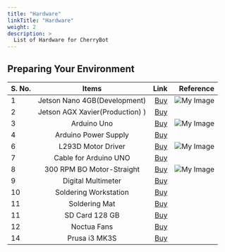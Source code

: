 ```yaml
---
title: "Hardware"
linkTitle: "Hardware"
weight: 2
description: >
  List of Hardware for CherryBot
---
```


## Preparing Your Environment

| S. No. |Items        |   Link        | Reference  |
| ------------- |:-------------:| -----:| -----:|
| 1 | Jetson Nano 4GB(Development)| [Buy](https://www.tannatechbiz.com/brand/nvidia/nvidia-development-board.html) | ![My Image](https://github.com/collabnix/cherrybot/blob/master/content/en/docs/Getting%20started/jetsonnano1.png) |
| 2 | Jetson AGX Xavier(Production) ) | [Buy](https://www.tannatechbiz.com/brand/nvidia/nvidia-development-board.html) |  |
| 3 | Arduino Uno | [Buy](https://robu.in/product/original-arduino-uno-rev3/) | ![My Image](https://github.com/collabnix/cherrybot/blob/master/content/en/docs/Getting%20started/arduino.png)|
| 4 | Arduino Power Supply | [Buy](https://robu.in/product/orange-5v-3a-power-supply-adapter-charger-with-5-5mm-dc-plug/) | |
| 6 | L293D Motor Driver  | [Buy](https://robu.in/product/l298p-motor-driver-shield-for-arduino/) | ![My Image](https://github.com/collabnix/cherrybot/blob/master/content/en/docs/Getting%20started/MotorDriver.png) | 
| 7 | Cable for Arduino UNO | [Buy](https://robu.in/product/cable-for-arduino-uno-mega-usb-a-to-b-1m/) | | 
| 8 | 300 RPM BO Motor-Straight | [Buy](https://robu.in/product/300-rpm-bo-motor-straight/) | ![My Image](https://github.com/collabnix/cherrybot/blob/master/content/en/docs/Getting%20started/BOMotor.png)| 
| 9 | Digital Multimeter | [Buy](https://www.amazon.in/Fluke-106-Sized-Digital-Multimeter/) | | 
| 10 | Soldering Workstation | [Buy](https://sumitron.com/product/hakko-fx-801-soldering-station/) | |
| 11 | Soldering Mat | [Buy](https://www.amazon.in/Scout-Insulation-Silicone-Magnetic-Soldering/dp/B07W98FT6D/) | |
| 11 | SD Card 128 GB | [Buy](https://www.amazon.in/SanDisk-microSDXC-Memory-Adapter-SDSQUAR-128G-GN6MA/dp/B073JYC4XM/) | | 
| 12 | Noctua Fans | [Buy](https://www.primeabgb.com/online-price-reviews-india/nocuta-nf-a14-ippc-3000-pwm-140mm-pwm-aao-frame-technology-and-sso2-bearing-fan/) | | 13 | USB C Power Cable | [Buy]() | | 
| 14 | Prusa i3 MK3S | [Buy](https://shop.prusa3d.com/en/3d-printers/180-original-prusa-i3-mk3-kit.html) | | 


